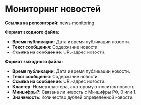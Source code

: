 # Мониторинг новостей

**Ссылка на репозиторий**: [news-monitoring](https://github.com/resivalex/news-monitoring/blob/main/streamlit_app.py)

**Формат входного файла:**

- **Время публикации**: Дата и время публикации новости.
- **Текст сообщения**: Содержание новости.
- **Ссылка на сообщение**: URL-адрес новости.

**Формат выходного файла:**

- **Время публикации**: Дата и время публикации новости.
- **Текст сообщения**: Содержание новости.
- **Ссылка на сообщение**: URL-адрес новости.
- **Кластер**: Номер кластера, к которому относится новость.
- **Минцифры?**: Связана ли новость с Минцифры РФ, 0 или 1.
- **Значимость**: Количество дублей определённой новости.
